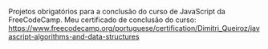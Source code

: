 Projetos obrigatórios para a conclusão do curso de JavaScript da FreeCodeCamp.
Meu certificado de conclusão do curso: https://www.freecodecamp.org/portuguese/certification/Dimitri_Queiroz/javascript-algorithms-and-data-structures
